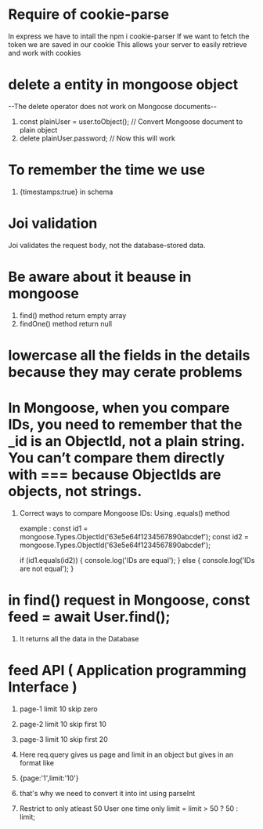 # Require of cookie-parse

In express we have to intall the npm i cookie-parser
If we want to fetch the token we are saved in our cookie
This allows your server to easily retrieve and work with cookies

# delete a entity in mongoose object

--The delete operator does not work on Mongoose documents--

1. const plainUser = user.toObject(); // Convert Mongoose document to plain object
2. delete plainUser.password; // Now this will work

# To remember the time we use

1. {timestamps:true} in schema

# Joi validation

Joi validates the request body, not the database-stored data.

# Be aware about it beause in mongoose

1. find() method return empty array
2. findOne() method return null

# lowercase all the fields in the details because they may cerate problems

# In Mongoose, when you compare IDs, you need to remember that the \_id is an ObjectId, not a plain string. You can’t compare them directly with === because ObjectIds are objects, not strings.

1. Correct ways to compare Mongoose IDs:
   Using .equals() method

   example :
   const id1 = mongoose.Types.ObjectId('63e5e64f1234567890abcdef');
   const id2 = mongoose.Types.ObjectId('63e5e64f1234567890abcdef');

   if (id1.equals(id2)) {
   console.log('IDs are equal');
   } else {
   console.log('IDs are not equal');
   }

# in find() request in Mongoose, const feed = await User.find();

1. It returns all the data in the Database

# feed API ( Application programming Interface )

1.  page-1 limit 10 skip zero
2.  page-2 limit 10 skip first 10
3.  page-3 limit 10 skip first 20
4.  Here req.query gives us page and limit in an object but gives in an format like
5.  {page:'1',limit:'10'}
6.  that's why we need to convert it into int using parseInt

7.  Restrict to only atleast 50 User one time only
    limit = limit > 50 ? 50 : limit;
